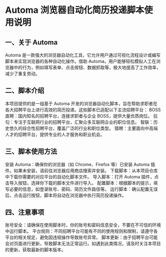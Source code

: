 # Automa 浏览器自动化简历投递脚本使用说明
## 一、关于 Automa
Automa 是一款强大的浏览器自动化工具，它允许用户通过可视化流程设计或编写脚本来实现浏览器的各种自动化操作。借助 Automa，用户能够轻松模拟人工在浏览器中的行为，例如填写表单、点击按钮、数据抓取等，极大地提高了工作效率，减少了重复劳动。
## 二、脚本介绍
本项目提供的是一组基于 Automa 开发的浏览器自动化脚本，旨在帮助求职者在各大招聘平台上进行高效的简历投递。这些脚本已适配以下主流招聘平台：
BOSS 直聘：国内知名的招聘平台，连接求职者与企业 BOSS，提供大量优质岗位。
拉勾：专注于互联网行业的招聘平台，汇聚众多互联网企业的职位信息。
智联：历史悠久的综合性招聘平台，覆盖广泛的行业和职位类型。
猎聘：主要面向中高端人才的招聘平台，提供专业的人才服务和职业机会。
## 三、脚本使用方法
安装 Automa：确保你的浏览器（如 Chrome、Firefox 等）已安装 Automa 插件。如果未安装，请前往浏览器应用商店搜索并安装。
下载脚本：从本项目仓库中下载你需要的对应平台的自动化脚本文件。
导入脚本：打开 Automa 插件，点击导入按钮，选择你下载的脚本文件进行导入。
配置脚本：根据脚本的提示，填写必要的信息，如登录账号、密码、简历文件路径等。
运行脚本：确认配置无误后，点击运行按钮，脚本将自动在浏览器中执行简历投递操作。
## 四、注意事项
账号安全：请确保在使用脚本时，你的账号和密码信息安全，不要在不可信的环境中运行脚本。
平台规则：不同招聘平台可能有不同的使用规则和限制，请遵守各平台的相关规定，避免因违规操作导致账号异常。
脚本更新：由于招聘平台可能会对页面进行更新，导致脚本无法正常运行。如遇到此类情况，请及时关注本项目的更新，获取最新的脚本版本。
